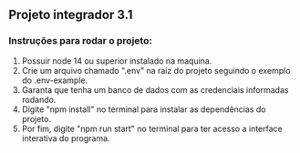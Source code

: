 <h2>Projeto integrador 3.1</h2>
<h3>Instruções para rodar o projeto:</h3>
<ol>
<li>Possuir node 14 ou superior instalado na maquina.</li>
<li>Crie um arquivo chamado ".env" na raiz do projeto seguindo o exemplo do .env-example.</li>
<li>Garanta que tenha um banco de dados com as credenciais informadas rodando.</li>
<li>Digite "npm install" no terminal para instalar as dependências do projeto.</li>
<li>Por fim, digite "npm run start" no terminal para ter acesso a interface interativa do programa.</li>
</ol>
